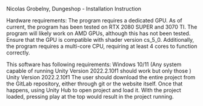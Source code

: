 Nicolas Grobelny, Dungeshop - Installation Instruction

Hardware requirements:
The program requires a dedicated GPU. As of current, the program has been tested on RTX 2080 SUPER and 3070 TI. The program will likely work on AMD GPUs, although this has not been tested. Ensure that the GPU is compatible with shader version cs_5_0.
Additionally, the program requires a multi-core CPU, requiring at least 4 cores to function correctly.  

This software has following requirements:
Windows 10/11 (Any system capable of running Unity Version 2022.2.10f1 should work but only those )
Unity Version 2022.2.10f1
The user should download the entire project from the GitLab repository, either through git or the website itself.
Once that happens, using Unity Hub to open project and load it. With the project loaded, pressing play at the top would result in the project running.
